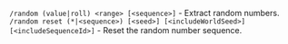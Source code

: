 `/random (value|roll) <range> [<sequence>]`
    - Extract random numbers.
`/random reset (*|<sequence>) [<seed>] [<includeWorldSeed>] [<includeSequenceId>]`
    - Reset the random number sequence.